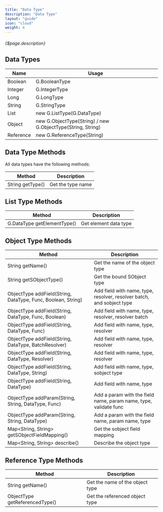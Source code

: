 ```yaml
---
title: "Data Type"
description: "Data Type"
layout: "guide"
icon: "cloud"
weight: 4
---
```


###### {$page.description}

<article id="1">

## Data Types

| Name | Usage |
| ---- | ----- |
| Boolean | G.BooleanType |
| Integer | G.IntegerType |
| Long | G.LongType |
| String | G.StringType |
| List | new G.ListType(G.DataType) |
| Object | new G.ObjectType(String) / new G.ObjectType(String, String) |
| Reference | new G.ReferenceType(String) |

</article>

<article id="2">

## Data Type Methods

All data types have the following methods:

| Method | Description |
| ------ | ----------- |
| String getType() | Get the type name |

</article>

<article id="3">

## List Type Methods

| Method | Description |
| ------ | ----------- |
| G.DataType getElementType() | Get element data type |

</article>

<article id="4">

## Object Type Methods

| Method | Description |
| ------ | ----------- |
| String getName() | Get the name of the object type |
| String getSObjectType() | Get the bound SObject type |
| ObjectType addField(String, DataType, Func, Boolean, String) | Add field with name, type, resolver, resolver batch, and sobject type |
| ObjectType addField(String, DataType, Func, Boolean) | Add field with name, type, resolver, resolver batch |
| ObjectType addField(String, DataType, Func) | Add field with name, type, resolver |
| ObjectType addField(String, DataType, BatchResolver) | Add field with name, type, resolver |
| ObjectType addField(String, DataType, Resolver) | Add field with name, type, resolver |
| ObjectType addField(String, DataType, String) | Add field with name, type, sobject type |
| ObjectType addField(String, DataType) | Add field with name, type |
| ObjectType addParam(String, String, DataType, Func) | Add a param with the field name, param name, type, validate func |
| ObjectType addParam(String, String, DataType) | Add a param with the field name, param name, type |
| Map&lt;String, String&gt; getSObjectFieldMapping() | Get the sobject field mapping |
| Map&lt;String, String&gt; describe() | Describe the object type |

</article>

<article id="5">

## Reference Type Methods

| Method | Description |
| ------ | ----------- |
| String getName() | Get the name of the object type |
| ObjectType getReferencedType() | Get the referenced object type |

</article>
